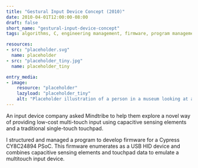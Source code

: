 ```yaml
---
title: "Gestural Input Device Concept (2010)"
date: 2010-04-01T12:00:00-08:00
draft: false
short_name: "gestural-input-device-concept"
tags: algorithms, C, engineering management, firmware, program management, USB

resources:
- src: "placeholder.svg"
  name: placeholder
- src: "placeholder_tiny.jpg"
  name: placeholder_tiny

entry_media:
- image:
    resource: "placeholder"
    lazyload: "placeholder_tiny"
    alt: "Placeholder illustration of a person in a museum looking at a picture that says, 'image coming soon'"
---
```

An input device company asked Mindtribe to help them explore a novel way of providing low-cost
multi-touch input using capacitive sensing elements and a traditional single-touch touchpad.

I structured and managed a program to develop firmware for a Cypress CY8C24894 PSoC. This firmware
enumerates as a USB HID device and combines capacitive sensing elements and touchpad data to emulate
a multitouch input device.
